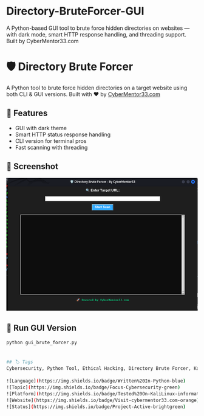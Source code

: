 # Directory-BruteForcer-GUI
A Python-based GUI tool to brute force hidden directories on websites — with dark mode, smart HTTP response handling, and threading support. Built by CyberMentor33.com

# 🛡️ Directory Brute Forcer

A Python tool to brute force hidden directories on a target website using both CLI & GUI versions. Built with ❤️ by [CyberMentor33.com](https://cybermentor33.com)

## 🔧 Features
- GUI with dark theme
- Smart HTTP status response handling
- CLI version for terminal pros
- Fast scanning with threading

## 📸 Screenshot
![GUI Screenshot](screenshot.png)

## 🚀 Run GUI Version
```bash
python gui_brute_forcer.py


## 🏷️ Tags
Cybersecurity, Python Tool, Ethical Hacking, Directory Brute Forcer, Kali Linux, Penetration Testing, Bug Bounty, cybermentor33

![Language](https://img.shields.io/badge/Written%20In-Python-blue)
![Topic](https://img.shields.io/badge/Focus-Cybersecurity-green)
![Platform](https://img.shields.io/badge/Tested%20On-KaliLinux-informational)
![Website](https://img.shields.io/badge/Visit-cybermentor33.com-orange)
![Status](https://img.shields.io/badge/Project-Active-brightgreen)


